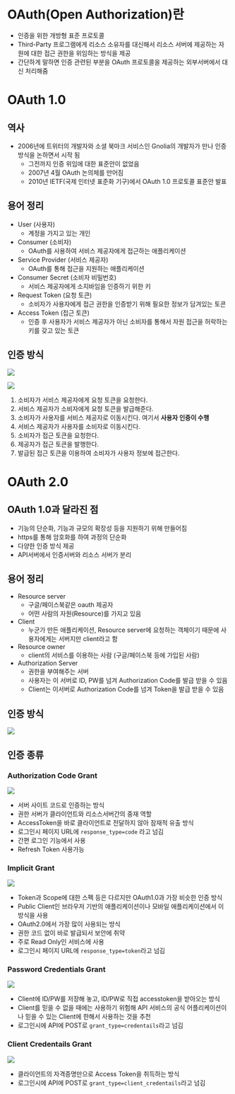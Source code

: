 # OAuth(Open Authorization)란

- 인증을 위한 개방형 표준 프로토콜
- Third-Party 프로그램에게 리소스 소유자를 대신해서 리소스 서버에 제공하는 자원에 대한 접근 권한을 위임하는 방식을 제공
- 간단하게 말하면 인증 관련된 부분을 OAuth 프로토콜을 제공하는 외부서버에서 대신 처리해줌

# OAuth 1.0

## 역사

- 2006년에 트위터의 개발자와 소셜 북마크 서비스인 Gnolia의 개발자가 만나 인증 방식을 논하면서 시작 됨
    - 그전까지 인증 위임에 대한 표준안이 없었음
    - 2007년 4월 OAuth 논의체를 만어짐
    - 2010년 IETF(국제 인터넷 표준화 기구)에서 OAuth 1.0 프로토콜 표준안 발표

## 용어 정리

- User (사용자)
    - 계정을 가지고 있는 개인
- Consumer (소비자)
    - OAuth를 사용하여 서비스 제공자에게 접근하는 애플리케이션
- Service Provider (서비스 제공자)
    - OAuth를 통해 접근을 지원하는 애플리케이션
- Consumer Secret (소비자 비밀번호)
    - 서비스 제공자에게 소지바임을 인증하기 위한 키
- Request Token (요청 토큰)
    - 소비자가 사용자에게 접근 권한을 인증받기 위해 필요한 정보가 담겨있는 토콘
- Access Token (접근 토큰)
    - 인증 후 사용자가 서비스 제공자가 아닌 소비자를 통해서 자원 접근을 허락하는 키를 갖고 있는 토큰

## 인증 방식

![](https://velog.velcdn.com/images/hsk2454/post/98f84300-dec3-4f8c-9bb2-4386340b6095/image.png)

![](https://velog.velcdn.com/images/hsk2454/post/f477855c-7731-459e-98b0-0ee2a631bcff/image.png)

1. 소비자가 서비스 제공자에게 요청 토큰을 요청한다.
2. 서비스 제공자가 소비자에게 요청 토큰을 발급해준다.
3. 소비자가 사용자를 서비스 제공자로 이동시킨다. 여기서 **사용자 인증이 수행**
4. 서비스 제공자가 사용자를 소비자로 이동시킨다.
5. 소비자가 접근 토큰을 요청한다.
6. 제공자가 접근 토큰을 발행한다.
7. 발급된 접근 토큰을 이용하여 소비자가 사용자 정보에 접근한다.

# OAuth 2.0

## OAuth 1.0과 달라진 점

- 기능의 단순화, 기능과 규모의 확장성 등을 지원하기 위해 만들어짐
- https를 통해 암호화를 하여 과정의 단순화
- 다양한 인증 방식 제공
- API서버에서 인증서버와 리소스 서버가 분리

## 용어 정리

- Resource server
    - 구글/페이스북같은 oauth 제공자
    - 어떤 사람의 자원(Resource)를 가지고 있음
- Client
    - 누군가 만든 애플리케이션, Resource server에 요청하는 객체이기 때문에 사용자에게는 서버지만 client라고 함
- Resource owner
    - client의 서비스를 이용하는 사람 (구글/페이스북 등에 가입된 사람)
- Authorization Server
    - 권한을 부여해주는 서버
    - 사용자는 이 서버로 ID, PW를 넘겨 Authorization Code를 발급 받을 수 있음
    - Client는 이서버로 Authorization Code를 넘겨 Token을 발급 받을 수 있음

## 인증 방식

![](https://velog.velcdn.com/images/hsk2454/post/7525c14d-656f-4be3-96d0-44a98067e055/image.png)

## 인증 종류

### Authorization Code Grant

![](https://velog.velcdn.com/images/hsk2454/post/942f263f-992b-40d5-95f1-2addfe2ef8d4/image.png)

- 서버 사이트 코드로 인증하는 방식
- 권한 서버가 클라이언트와 리소스서버간의 중재 역할
- AccessToken을 바로 클라이언트로 전달하지 않아 잠재적 유출 방식
- 로그인시 페이지 URL에 `response_type=code` 라고 넘김
- 간편 로그인 기능에서 사용
- Refresh Token 사용가능

### Implicit Grant

![](https://velog.velcdn.com/images/hsk2454/post/ec9ac8ab-edb4-436d-9860-6e68053b9965/image.png)

- Token과 Scope에 대한 스펙 등은 다르지만 OAuth1.0과 가장 비슷한 인증 방식
- Public Client인 브라우저 기반의 애플리케이션이나 모바일 애플리케이션에서 이 방식을 사용
- OAuth2.0에서 가장 많이 사용되는 방식
- 권한 코드 없이 바로 발급되서 보안에 취약
- 주로 Read Only인 서비스에 사용
- 로그인시 페이지 URL에 `response_type=token`라고 넘김

### Password Credentials Grant

![](https://velog.velcdn.com/images/hsk2454/post/2f37dbdb-5b1c-4a3b-b09b-d69b552e91d9/image.png)

- Client에 ID/PW를 저장해 놓고, ID/PW로 직접 accesstoken을 받아오는 방식
- Client를 믿을 수 없을 때에는 사용하기 위험해 API 서비스의 공식 어플리케이션이나 믿을 수 있는 Client에 한해서 사용하는 것을 추천
- 로그인시에 API에 POST로 `grant_type=credentails`라고 넘김

### Client Credentails Grant

![](https://velog.velcdn.com/images/hsk2454/post/977d9757-7893-4a47-822a-8ba113741c85/image.png)

- 클라이언트의 자격증명만으로 Access Token을 취득하는 방식
- 로그인시에 API에 POST로 `grant_type=client_credentails`라고 넘김